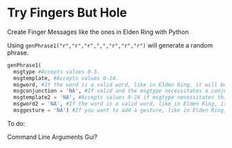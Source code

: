 # Try Fingers But Hole
Create Finger Messages like the ones in Elden Ring with Python

Using `genPhrase1("r","r","r",",","r","r","r")` will generate a random phrase.
```py
genPhrase1(
  msgtype #Accepts values 0-3.
  msgtemplate, #Accepts values 0-24.
  msgword, #If the word is a valid word, like in Elden Ring, it will be used in the template. 
  msgconjunction = 'NA', #If valid and the msgtype necessitates a conjunction, it will be used.
  msgtemplate2 = 'NA', #Accepts values 0-24 if msgtype necessitates this.
  msgword2 = 'NA', #If the word is a valid word, like in Elden Ring, it will be used in the second template. 
  msggesture = 'NA') #If you want to add a gesture, like in Elden Ring, type the name of the gesture in all caps and it will be used.
```

To do:

Command Line Arguments
Gui?
